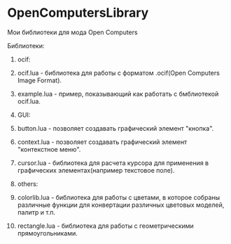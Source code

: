 # OpenComputersLibrary
Мои библиотеки для мода Open Computers

Библиотеки:
 1. ocif:
  1. ocif.lua         - библиотека для работы с форматом .ocif(Open Computers Image Format).
  2. example.lua - пример, показывающий как работать с бмблиотекой ocif.lua.

 2. GUI:
  1. button.lua  - позволяет создавать графический элемент "кнопка".
  2. context.lua - позволяет создавать графический элемент "контекстное меню".
  3. cursor.lua  - библиотека для расчета курсора для применения в графических элементах(например текстовое поле).

 3. others:
  1. сolorlib.lua  - библиотека для работы с цветами, в которое собраны различные функции для конвертации различных цветовых моделей, палитр и т.п.
  2. rectangle.lua - библиотека для работы с геометрическими прямоугольниками.
